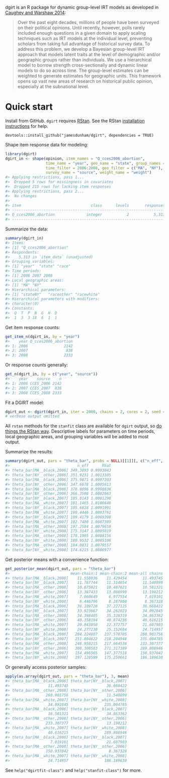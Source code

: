 dgirt is an R package for dynamic group-level IRT models as developed in [Caughey and Warshaw 2014](http://pan.oxfordjournals.org/content/early/2015/02/04/pan.mpu021.full.pdf+html):

> Over the past eight decades, millions of people have been surveyed on their political opinions. Until recently, however, polls rarely included enough questions in a given domain to apply scaling techniques such as IRT models at the individual level, preventing scholars from taking full advantage of historical survey data. To address this problem, we develop a Bayesian group-level IRT approach that models latent traits at the level of demographic and/or geographic groups rather than individuals. We use a hierarchical model to borrow strength cross-sectionally and dynamic linear models to do so across time. The group-level estimates can be weighted to generate estimates for geographic units. This framework opens up vast new areas of research on historical public opinion, especially at the subnational level.

Quick start
===========

Install from GitHub. `dgirt` requires [RStan](https://github.com/stan-dev/rstan). See the RStan [installation instructions](https://github.com/stan-dev/rstan/wiki/RStan-Getting-Started#how-to-install-rstan) for help.

    devtools::install_github("jamesdunham/dgirt", dependencies = TRUE)

Shape item response data for modeling:

``` r
library(dgirt)
dgirt_in <- shape(opinion, item_names = "Q_cces2006_abortion",
                  time_name = "year", geo_name = "state", group_names = "race",
                  time_filter = 2006:2008, geo_filter = c("MA", "NY"),
                  survey_name = "source", weight_name = "weight")
#> Applying restrictions, pass 1...
#>  Dropped 5 rows for missingness in covariates
#>  Dropped 215 rows for lacking item responses
#> Applying restrictions, pass 2...
#>  No changes
#> 
#> item                               class      levels       responses
#> --------------------------------------------------------------------
#> Q_cces2006_abortion              integer           2           5,313
#> --------------------------------------------------------------------
```

Summarize the data:

``` r
summary(dgirt_in)
#> Items:
#> [1] "Q_cces2006_abortion"
#> Respondents:
#>    5,313 in `item_data` (unadjusted)
#> Grouping variables:
#> [1] "year"  "state" "race" 
#> Time periods:
#> [1] 2006 2007 2008
#> Local geographic areas:
#> [1] "MA" "NY"
#> Hierarchical parameters:
#> [1] "stateNY"   "raceother" "racewhite"
#> Hierarchical parameters with modifiers:
#> character(0)
#> Constants:
#>  Q  T  P  N  G  H  D 
#>  1  3  3 18  6  1  1
```

Get item response counts:

``` r
get_item_n(dgirt_in, by = "year")
#>    year Q_cces2006_abortion
#> 1: 2006                2142
#> 2: 2007                 838
#> 3: 2008                2333
```

Or response counts generally:

``` r
get_n(dgirt_in, by = c("year", "source"))
#>    year    source    n
#> 1: 2006 CCES_2006 2142
#> 2: 2007 CCES_2007  838
#> 3: 2008 CCES_2008 2333
```

Fit a DGIRT model:

``` r
dgirt_out <- dgirt(dgirt_in, iter = 2000, chains = 2, cores = 2, seed = 42)
# verbose output omitted
```

All `rstan` methods for the `stanfit` class are available for `dgirt` output, so [do things the RStan way](https://github.com/stan-dev/rstan/wiki/RStan-Getting-Started#how-to-use-rstan). Descriptive labels for parameters on time periods, local geographic areas, and grouping variables will be added to most output.

Summarize the results:

``` r
summary(dgirt_out, pars = "theta_bar", probs = NULL)[[1]][, c("n_eff", "Rhat")]
#>                              n_eff      Rhat
#> theta_bar[MA__black,2006] 349.3893 0.9993043
#> theta_bar[NY__other,2006] 351.9231 1.0013305
#> theta_bar[MA__black,2006] 375.9871 0.9997203
#> theta_bar[NY__other,2006] 347.6678 1.0005613
#> theta_bar[MA__black,2006] 370.8096 0.9998836
#> theta_bar[NY__other,2006] 366.3508 1.0002863
#> theta_bar[NY__black,2007] 105.8143 1.0081298
#> theta_bar[MA__white,2007] 101.1465 1.0106646
#> theta_bar[NY__black,2007] 105.6818 1.0091991
#> theta_bar[MA__white,2007] 180.4446 1.0093761
#> theta_bar[NY__black,2007] 109.4179 1.0069398
#> theta_bar[MA__white,2007] 102.7480 1.0087389
#> theta_bar[MA__other,2008] 197.2584 1.0079659
#> theta_bar[NY__white,2008] 175.3147 1.0095019
#> theta_bar[MA__other,2008] 178.1905 1.0088156
#> theta_bar[NY__white,2008] 180.9532 1.0085106
#> theta_bar[MA__other,2008] 184.0831 1.0079557
#> theta_bar[NY__white,2008] 174.6215 1.0086977
```

Get posterior means with a convenience function:

``` r
get_posterior_mean(dgirt_out, pars = "theta_bar")
#>                           mean-chain:1 mean-chain:2 mean-all chains
#> theta_bar[MA__black,2006]    11.558036    11.429454       11.493745
#> theta_bar[NY__black,2007]    11.767744    11.314054       11.540899
#> theta_bar[MA__other,2008]    10.675021    10.487621       10.581321
#> theta_bar[NY__other,2006]    13.387433    13.008990       13.198212
#> theta_bar[MA__white,2007]     7.060649     6.977554        7.019101
#> theta_bar[NY__white,2008]     8.446796     8.287860        8.367328
#> theta_bar[MA__black,2006]    36.109720    37.227125       36.668422
#> theta_bar[NY__black,2007]    33.923667    34.262023       34.092845
#> theta_bar[MA__other,2008]    34.398405    35.328319       34.863362
#> theta_bar[NY__other,2006]    40.358194    40.874236       40.616215
#> theta_bar[MA__white,2007]    20.843050    22.372757       21.607903
#> theta_bar[NY__white,2008]    24.277230    25.152684       24.714957
#> theta_bar[MA__black,2006]   284.224807   237.578705      260.901756
#> theta_bar[NY__black,2007]   251.804622   218.204948      235.004785
#> theta_bar[MA__other,2008]   248.950215   217.664538      233.307377
#> theta_bar[NY__other,2006]   308.300503   271.317389      289.808946
#> theta_bar[MA__white,2007]   154.496565   147.377518      150.937042
#> theta_bar[NY__white,2008]   197.128599   175.250661      186.189630
```

Or generally access posterior samples:

``` r
apply(as.array(dgirt_out, pars = "theta_bar"), 3, mean)
#> theta_bar[MA__black,2006] theta_bar[NY__black,2007] 
#>                 11.493745                 36.668422 
#> theta_bar[MA__other,2008] theta_bar[NY__other,2006] 
#>                260.901756                 11.540899 
#> theta_bar[MA__white,2007] theta_bar[NY__white,2008] 
#>                 34.092845                235.004785 
#> theta_bar[MA__black,2006] theta_bar[NY__black,2007] 
#>                 10.581321                 34.863362 
#> theta_bar[MA__other,2008] theta_bar[NY__other,2006] 
#>                233.307377                 13.198212 
#> theta_bar[MA__white,2007] theta_bar[NY__white,2008] 
#>                 40.616215                289.808946 
#> theta_bar[MA__black,2006] theta_bar[NY__black,2007] 
#>                  7.019101                 21.607903 
#> theta_bar[MA__other,2008] theta_bar[NY__other,2006] 
#>                150.937042                  8.367328 
#> theta_bar[MA__white,2007] theta_bar[NY__white,2008] 
#>                 24.714957                186.189630
```

See `help("dgirtfit-class")` and `help("stanfit-class")` for more.
